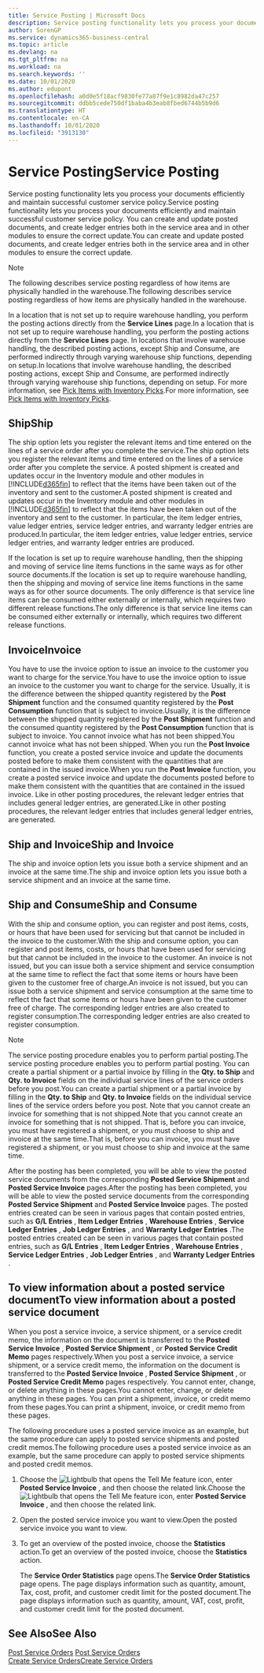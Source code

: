 ```yaml
---
title: Service Posting | Microsoft Docs
description: Service posting functionality lets you process your documents efficiently and maintain successful customer service policy. You can create and update posted documents, and create ledger entries both in the service area and in other modules to ensure the correct update.
author: SorenGP
ms.service: dynamics365-business-central
ms.topic: article
ms.devlang: na
ms.tgt_pltfrm: na
ms.workload: na
ms.search.keywords: ''
ms.date: 10/01/2020
ms.author: edupont
ms.openlocfilehash: a0d0e5f18acf9830fe77a87f9e1c8982da47c257
ms.sourcegitcommit: ddbb5cede750df1baba4b3eab8fbed6744b5b9d6
ms.translationtype: HT
ms.contentlocale: en-CA
ms.lasthandoff: 10/01/2020
ms.locfileid: "3913130"
---
```

# <a name="service-posting"></a><span data-ttu-id="78399-104">Service Posting</span><span class="sxs-lookup"><span data-stu-id="78399-104">Service Posting</span></span>
<span data-ttu-id="78399-105">Service posting functionality lets you process your documents efficiently and maintain successful customer service policy.</span><span class="sxs-lookup"><span data-stu-id="78399-105">Service posting functionality lets you process your documents efficiently and maintain successful customer service policy.</span></span> <span data-ttu-id="78399-106">You can create and update posted documents, and create ledger entries both in the service area and in other modules to ensure the correct update.</span><span class="sxs-lookup"><span data-stu-id="78399-106">You can create and update posted documents, and create ledger entries both in the service area and in other modules to ensure the correct update.</span></span>  

> [!NOTE]  
>  <span data-ttu-id="78399-107">The following describes service posting regardless of how items are physically handled in the warehouse.</span><span class="sxs-lookup"><span data-stu-id="78399-107">The following describes service posting regardless of how items are physically handled in the warehouse.</span></span>  
>   
>  <span data-ttu-id="78399-108">In a location that is not set up to require warehouse handling, you perform the posting actions directly from the **Service Lines** page.</span><span class="sxs-lookup"><span data-stu-id="78399-108">In a location that is not set up to require warehouse handling, you perform the posting actions directly from the **Service Lines** page.</span></span> <span data-ttu-id="78399-109">In locations that involve warehouse handling, the described posting actions, except Ship and Consume, are performed indirectly through varying warehouse ship functions, depending on setup.</span><span class="sxs-lookup"><span data-stu-id="78399-109">In locations that involve warehouse handling, the described posting actions, except Ship and Consume, are performed indirectly through varying warehouse ship functions, depending on setup.</span></span> <span data-ttu-id="78399-110">For more information, see [Pick Items with Inventory Picks](warehouse-how-to-pick-items-with-inventory-picks.md).</span><span class="sxs-lookup"><span data-stu-id="78399-110">For more information, see [Pick Items with Inventory Picks](warehouse-how-to-pick-items-with-inventory-picks.md).</span></span>  

## <a name="ship"></a><span data-ttu-id="78399-111">Ship</span><span class="sxs-lookup"><span data-stu-id="78399-111">Ship</span></span>  
<span data-ttu-id="78399-112">The ship option lets you register the relevant items and time entered on the lines of a service order after you complete the service.</span><span class="sxs-lookup"><span data-stu-id="78399-112">The ship option lets you register the relevant items and time entered on the lines of a service order after you complete the service.</span></span> <span data-ttu-id="78399-113">A posted shipment is created and updates occur in the Inventory module and other modules in [!INCLUDE[d365fin](includes/d365fin_md.md)] to reflect that the items have been taken out of the inventory and sent to the customer.</span><span class="sxs-lookup"><span data-stu-id="78399-113">A posted shipment is created and updates occur in the Inventory module and other modules in [!INCLUDE[d365fin](includes/d365fin_md.md)] to reflect that the items have been taken out of the inventory and sent to the customer.</span></span> <span data-ttu-id="78399-114">In particular, the item ledger entries, value ledger entries, service ledger entries, and warranty ledger entries are produced.</span><span class="sxs-lookup"><span data-stu-id="78399-114">In particular, the item ledger entries, value ledger entries, service ledger entries, and warranty ledger entries are produced.</span></span>  

<span data-ttu-id="78399-115">If the location is set up to require warehouse handling, then the shipping and moving of service line items functions in the same ways as for other source documents.</span><span class="sxs-lookup"><span data-stu-id="78399-115">If the location is set up to require warehouse handling, then the shipping and moving of service line items functions in the same ways as for other source documents.</span></span> <span data-ttu-id="78399-116">The only difference is that service line items can be consumed either externally or internally, which requires two different release functions.</span><span class="sxs-lookup"><span data-stu-id="78399-116">The only difference is that service line items can be consumed either externally or internally, which requires two different release functions.</span></span>

## <a name="invoice"></a><span data-ttu-id="78399-117">Invoice</span><span class="sxs-lookup"><span data-stu-id="78399-117">Invoice</span></span>  
<span data-ttu-id="78399-118">You have to use the invoice option to issue an invoice to the customer you want to charge for the service.</span><span class="sxs-lookup"><span data-stu-id="78399-118">You have to use the invoice option to issue an invoice to the customer you want to charge for the service.</span></span> <span data-ttu-id="78399-119">Usually, it is the difference between the shipped quantity registered by the **Post Shipment** function and the consumed quantity registered by the **Post Consumption** function that is subject to invoice.</span><span class="sxs-lookup"><span data-stu-id="78399-119">Usually, it is the difference between the shipped quantity registered by the **Post Shipment** function and the consumed quantity registered by the **Post Consumption** function that is subject to invoice.</span></span> <span data-ttu-id="78399-120">You cannot invoice what has not been shipped.</span><span class="sxs-lookup"><span data-stu-id="78399-120">You cannot invoice what has not been shipped.</span></span> <span data-ttu-id="78399-121">When you run the **Post Invoice** function, you create a posted service invoice and update the documents posted before to make them consistent with the quantities that are contained in the issued invoice.</span><span class="sxs-lookup"><span data-stu-id="78399-121">When you run the **Post Invoice** function, you create a posted service invoice and update the documents posted before to make them consistent with the quantities that are contained in the issued invoice.</span></span> <span data-ttu-id="78399-122">Like in other posting procedures, the relevant ledger entries that includes general ledger entries, are generated.</span><span class="sxs-lookup"><span data-stu-id="78399-122">Like in other posting procedures, the relevant ledger entries that includes general ledger entries, are generated.</span></span>  

## <a name="ship-and-invoice"></a><span data-ttu-id="78399-123">Ship and Invoice</span><span class="sxs-lookup"><span data-stu-id="78399-123">Ship and Invoice</span></span>  
<span data-ttu-id="78399-124">The ship and invoice option lets you issue both a service shipment and an invoice at the same time.</span><span class="sxs-lookup"><span data-stu-id="78399-124">The ship and invoice option lets you issue both a service shipment and an invoice at the same time.</span></span>  

## <a name="ship-and-consume"></a><span data-ttu-id="78399-125">Ship and Consume</span><span class="sxs-lookup"><span data-stu-id="78399-125">Ship and Consume</span></span>  
<span data-ttu-id="78399-126">With the ship and consume option, you can register and post items, costs, or hours that have been used for servicing but that cannot be included in the invoice to the customer.</span><span class="sxs-lookup"><span data-stu-id="78399-126">With the ship and consume option, you can register and post items, costs, or hours that have been used for servicing but that cannot be included in the invoice to the customer.</span></span> <span data-ttu-id="78399-127">An invoice is not issued, but you can issue both a service shipment and service consumption at the same time to reflect the fact that some items or hours have been given to the customer free of charge.</span><span class="sxs-lookup"><span data-stu-id="78399-127">An invoice is not issued, but you can issue both a service shipment and service consumption at the same time to reflect the fact that some items or hours have been given to the customer free of charge.</span></span> <span data-ttu-id="78399-128">The corresponding ledger entries are also created to register consumption.</span><span class="sxs-lookup"><span data-stu-id="78399-128">The corresponding ledger entries are also created to register consumption.</span></span>  

> [!NOTE]  
>  <span data-ttu-id="78399-129">The service posting procedure enables you to perform partial posting.</span><span class="sxs-lookup"><span data-stu-id="78399-129">The service posting procedure enables you to perform partial posting.</span></span> <span data-ttu-id="78399-130">You can create a partial shipment or a partial invoice by filling in the **Qty. to Ship** and **Qty. to Invoice** fields on the individual service lines of the service orders before you post.</span><span class="sxs-lookup"><span data-stu-id="78399-130">You can create a partial shipment or a partial invoice by filling in the **Qty. to Ship** and **Qty. to Invoice** fields on the individual service lines of the service orders before you post.</span></span> <span data-ttu-id="78399-131">Note that you cannot create an invoice for something that is not shipped.</span><span class="sxs-lookup"><span data-stu-id="78399-131">Note that you cannot create an invoice for something that is not shipped.</span></span> <span data-ttu-id="78399-132">That is, before you can invoice, you must have registered a shipment, or you must choose to ship and invoice at the same time.</span><span class="sxs-lookup"><span data-stu-id="78399-132">That is, before you can invoice, you must have registered a shipment, or you must choose to ship and invoice at the same time.</span></span>  

<span data-ttu-id="78399-133">After the posting has been completed, you will be able to view the posted service documents from the corresponding **Posted Service Shipment** and **Posted Service Invoice** pages.</span><span class="sxs-lookup"><span data-stu-id="78399-133">After the posting has been completed, you will be able to view the posted service documents from the corresponding **Posted Service Shipment** and **Posted Service Invoice** pages.</span></span> <span data-ttu-id="78399-134">The posted entries created can be seen in various pages that contain posted entries, such as **G/L Entries** , **Item Ledger Entries** , **Warehouse Entries** , **Service Ledger Entries** , **Job Ledger Entries** , and **Warranty Ledger Entries** .</span><span class="sxs-lookup"><span data-stu-id="78399-134">The posted entries created can be seen in various pages that contain posted entries, such as **G/L Entries** , **Item Ledger Entries** , **Warehouse Entries** , **Service Ledger Entries** , **Job Ledger Entries** , and **Warranty Ledger Entries** .</span></span>  

## <a name="to-view-information-about-a-posted-service-document"></a><span data-ttu-id="78399-135">To view information about a posted service document</span><span class="sxs-lookup"><span data-stu-id="78399-135">To view information about a posted service document</span></span>  
<span data-ttu-id="78399-136">When you post a service invoice, a service shipment, or a service credit memo, the information on the document is transferred to the **Posted Service Invoice** , **Posted Service Shipment** , or **Posted Service Credit Memo** pages respectively.</span><span class="sxs-lookup"><span data-stu-id="78399-136">When you post a service invoice, a service shipment, or a service credit memo, the information on the document is transferred to the **Posted Service Invoice** , **Posted Service Shipment** , or **Posted Service Credit Memo** pages respectively.</span></span> <span data-ttu-id="78399-137">You cannot enter, change, or delete anything in these pages.</span><span class="sxs-lookup"><span data-stu-id="78399-137">You cannot enter, change, or delete anything in these pages.</span></span> <span data-ttu-id="78399-138">You can print a shipment, invoice, or credit memo from these pages.</span><span class="sxs-lookup"><span data-stu-id="78399-138">You can print a shipment, invoice, or credit memo from these pages.</span></span>  

<span data-ttu-id="78399-139">The following procedure uses a posted service invoice as an example, but the same procedure can apply to posted service shipments and posted credit memos.</span><span class="sxs-lookup"><span data-stu-id="78399-139">The following procedure uses a posted service invoice as an example, but the same procedure can apply to posted service shipments and posted credit memos.</span></span>  

1. <span data-ttu-id="78399-140">Choose the ![Lightbulb that opens the Tell Me feature](media/ui-search/search_small.png "Tell me what you want to do") icon, enter **Posted Service Invoice** , and then choose the related link.</span><span class="sxs-lookup"><span data-stu-id="78399-140">Choose the ![Lightbulb that opens the Tell Me feature](media/ui-search/search_small.png "Tell me what you want to do") icon, enter **Posted Service Invoice** , and then choose the related link.</span></span>  
2. <span data-ttu-id="78399-141">Open the posted service invoice you want to view.</span><span class="sxs-lookup"><span data-stu-id="78399-141">Open the posted service invoice you want to view.</span></span>  
3. <span data-ttu-id="78399-142">To get an overview of the posted invoice, choose the **Statistics** action.</span><span class="sxs-lookup"><span data-stu-id="78399-142">To get an overview of the posted invoice, choose the **Statistics** action.</span></span>  

    <span data-ttu-id="78399-143">The **Service Order Statistics** page opens.</span><span class="sxs-lookup"><span data-stu-id="78399-143">The **Service Order Statistics** page opens.</span></span> <span data-ttu-id="78399-144">The page displays information such as quantity, amount, Tax, cost, profit, and customer credit limit for the posted document.</span><span class="sxs-lookup"><span data-stu-id="78399-144">The page displays information such as quantity, amount, VAT, cost, profit, and customer credit limit for the posted document.</span></span>

## <a name="see-also"></a><span data-ttu-id="78399-145">See Also</span><span class="sxs-lookup"><span data-stu-id="78399-145">See Also</span></span>  
<span data-ttu-id="78399-146">[Post Service Orders](service-how-to-post-service-orders.md) </span><span class="sxs-lookup"><span data-stu-id="78399-146">[Post Service Orders](service-how-to-post-service-orders.md) </span></span>  
[<span data-ttu-id="78399-147">Create Service Orders</span><span class="sxs-lookup"><span data-stu-id="78399-147">Create Service Orders</span></span>](service-how-to-create-service-orders.md)
